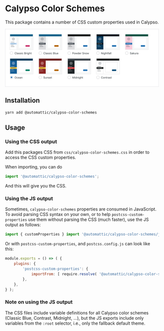 # Calypso Color Schemes

This package contains a number of CSS custom properties used in Calypso.

![Color scheme thumbnails](screenshot@2x.png)

## Installation

```sh
yarn add @automattic/calypso-color-schemes
```

## Usage

### Using the CSS output

Add this packages CSS from `css/calypso-color-schemes.css` in order to access the CSS custom
properties.

When importing, you can do

```js
import '@automattic/calypso-color-schemes';
```

And this will give you the CSS.

### Using the JS output

Sometimes, `calypso-color-schemes` properties are consumed in JavaScript. To avoid parsing CSS syntax on your own, or to help `postcss-custom-properties` use them without parsing the CSS (much faster), use the JS output as follows:

```js
import { customProperties } import '@automattic/calypso-color-schemes/js' // mind the js suffix
```

Or with `postcss-custom-properties`, and `postcss.config.js` can look like this:

```js
module.exports = () => ( {
	plugins: {
		'postcss-custom-properties': {
			importFrom: [ require.resolve( '@automattic/calypso-color-schemes/js' ) ],
		},
	},
} );
```

### Note on using the JS output

The CSS files include variable definitions for all Calypso color schemes (Classic Blue, Contrast, Midnight, ...), but the JS exports include only variables from the `:root` selector, i.e., only the fallback default theme.
